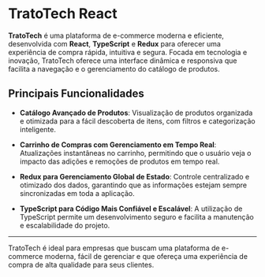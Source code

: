 # TratoTech React

**TratoTech** é uma plataforma de e-commerce moderna e eficiente, desenvolvida com **React**, **TypeScript** e **Redux** para oferecer uma experiência de compra rápida, intuitiva e segura. Focada em tecnologia e inovação, TratoTech oferece uma interface dinâmica e responsiva que facilita a navegação e o gerenciamento do catálogo de produtos.

## Principais Funcionalidades

- **Catálogo Avançado de Produtos**: Visualização de produtos organizada e otimizada para a fácil descoberta de itens, com filtros e categorização inteligente.

- **Carrinho de Compras com Gerenciamento em Tempo Real**: Atualizações instantâneas no carrinho, permitindo que o usuário veja o impacto das adições e remoções de produtos em tempo real.

- **Redux para Gerenciamento Global de Estado**: Controle centralizado e otimizado dos dados, garantindo que as informações estejam sempre sincronizadas em toda a aplicação.

- **TypeScript para Código Mais Confiável e Escalável**: A utilização de TypeScript permite um desenvolvimento seguro e facilita a manutenção e escalabilidade do projeto.

---

TratoTech é ideal para empresas que buscam uma plataforma de e-commerce moderna, fácil de gerenciar e que ofereça uma experiência de compra de alta qualidade para seus clientes.
